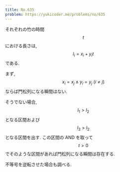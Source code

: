 ```yaml
---
title: No.635
problem: https://yukicoder.me/problems/no/635
---
```

それぞれの竹の時間 $$ t $$ における長さは, $$ l_i = x_i + y_it $$ である.

まず, $$ x_i = x_j \land y_i = y_j\ (i \neq j) $$ ならば門松列になる瞬間はない.

そうでない場合, $$ l_1 \gt l_2 $$ となる区間および $$ l_3 \gt l_2 $$ となる区間を出す. この区間の AND を取って $$ t \gt 0 $$ でそのような区間があれば門松列になる瞬間は存在する.

不等号を逆転させた場合も調べる.

